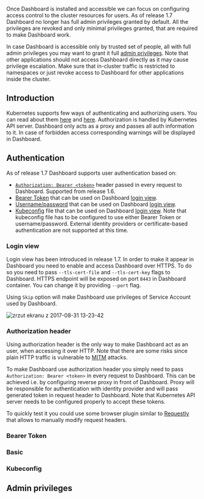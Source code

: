 Once Dashboard is installed and accessible we can focus on configuring access control to the cluster resources for users. As of release 1.7 Dashboard no longer has full admin privileges granted by default. All the privileges are revoked and only minimal privileges granted, that are required to make Dashboard work.

In case Dashboard is accessible only by trusted set of people, all with full admin privileges you may want to grant it full [admin privileges](#admin-privileges). Note that other applications should not access Dashboard directly as it may cause privilege escalation. Make sure that in-cluster traffic is restricted to namespaces or just revoke access to Dashboard for other applications inside the cluster.

## Introduction

Kubernetes supports few ways of authenticating and authorizing users. You can read about them [here](https://kubernetes.io/docs/admin/authentication) and [here](https://kubernetes.io/docs/admin/authorization). Authorization is handled by Kubernetes API server. Dashboard only acts as a proxy and passes all auth information to it. In case of forbidden access corresponding warnings will be displayed in Dashboard.

## Authentication

As of release 1.7 Dashboard supports user authentication based on:
- [`Authorization: Bearer <token>`](#authorization-header) header passed in every request to Dashboard. Supported from release 1.6.
- [Bearer Token](#bearer-token) that can be used on Dashboard [login view](#login-view).
- [Username/password](#basic) that can be used on Dashboard [login view](#login-view).
- [Kubeconfig](#kubeconfig) file that can be used on Dashboard [login view](#login-view). Note that kubeconfig file has to be configured to use either Bearer Token or username/password. External identity providers or certificate-based authentication are not supported at this time.

### Login view
Login view has been introduced in release 1.7. In order to make it appear in Dashboard you need to enable and access Dashboard over HTTPS. To do so you need to pass `--tls-cert-file` and `--tls-cert-key` flags to Dashboard. HTTPS endpoint will be exposed on port `8443` in Dashboard container. You can change it by providing `--port` flag.

Using `Skip` option will make Dashboard use privileges of Service Account used by Dashboard.

![zrzut ekranu z 2017-08-31 13-23-42](https://user-images.githubusercontent.com/2285385/29920823-a5c7f8d2-8e4f-11e7-9127-e858909688f6.png)

### Authorization header

Using authorization header is the only way to make Dashboard act as an user, when accessing it over HTTP. Note that there are some risks since plain HTTP traffic is vulnerable to [MITM](https://en.wikipedia.org/wiki/Man-in-the-middle_attack) attacks.

To make Dashboard use authorization header you simply need to pass `Authorization: Bearer <token>` in every request to Dashboard. This can be achieved i.e. by configuring reverse proxy in front of Dashboard. Proxy will be responsible for authentication with identity provider and will pass generated token in request header to Dashboard. Note that Kubernetes API server needs to be configured properly to accept these tokens.

To quickly test it you could use some browser plugin similar to [Requestly](https://chrome.google.com/webstore/detail/requestly-redirect-url-mo/mdnleldcmiljblolnjhpnblkcekpdkpa) that allows to manually modify request headers.

### Bearer Token

### Basic

### Kubeconfig

## Admin privileges